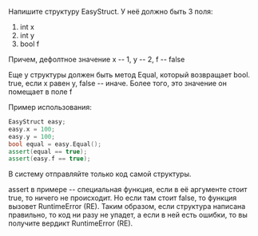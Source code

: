 Напишите структуру EasyStruct. 
У неё должно быть 3 поля:

1. int x
2. int y
3. bool f

Причем, дефолтное значение x -- 1, у -- 2, f -- false

Еще у структуры должен быть метод Equal, который возвращает bool. true, если x равен y, false -- иначе. Более того, это значение он помещает в поле f

Пример использования:

```c++
EasyStruct easy;
easy.x = 100;
easy.y = 100;
bool equal = easy.Equal();
assert(equal == true);
assert(easy.f == true);
```

В систему отправляйте только код самой структуры.

assert в примере -- специальная функция, если в её аргументе стоит true, то ничего не происходит. Но если там стоит false, то функция вызовет RuntimeError (RE). Таким образом, если структура написана правильно, то код ни разу не упадет, а если в ней есть ошибки, то вы получите вердикт RuntimeError (RE).